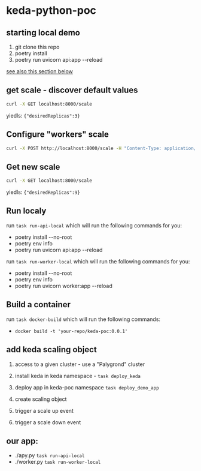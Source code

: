 # keda-python-poc



## starting local demo

1. git clone this repo
2. poetry install
3. poetry run uvicorn api:app --reload

[see also this section below](#run-localy)

## get scale - discover default values

```sh
curl -X GET localhost:8000/scale
```

yiedls: `{"desiredReplicas":3}`

## Configure "workers" scale

```sh
curl -X POST http://localhost:8000/scale -H "Content-Type: application/json" -d '{"desiredReplicas": 9}'
```

## Get new scale

```sh
curl -X GET localhost:8000/scale
```

yiedls: `{"desiredReplicas":9}`

## Run localy

run `task run-api-local` which will run the following commands for you:

- poetry install --no-root
- poetry env info
- poetry run uvicorn api:app --reload 

run `task run-worker-local` which will run the following commands for you:

- poetry install --no-root
- poetry env info
- poetry run uvicorn worker:app --reload 

## Build a container

run `task docker-build` which will run the following commands: 

- `docker build -t 'your-repo/keda-poc:0.0.1'`

## add keda scaling object

1. access to a given cluster - use a "Palygrond" cluster
1. install keda in keda namespace - `task deploy_keda`
1. deploy app in keda-poc namespace `task deploy_demo_app`

1. create scaling object
1. trigger a scale up event
1. trigger a scale down event

## our app:

- ./apy.py  `task run-api-local`
- ./worker.py `task run-worker-local`

